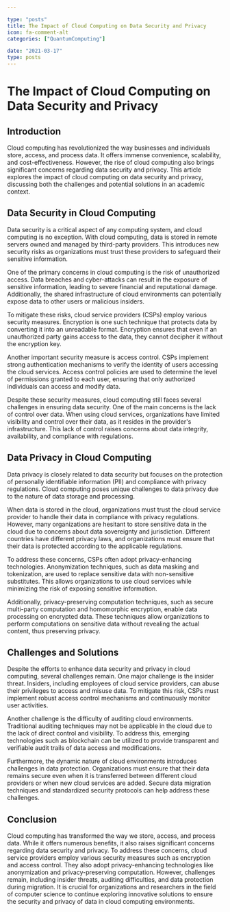```yaml
---

type: "posts"
title: The Impact of Cloud Computing on Data Security and Privacy
icon: fa-comment-alt
categories: ["QuantumComputing"]

date: "2021-03-17"
type: posts
---
```





# The Impact of Cloud Computing on Data Security and Privacy

## Introduction

Cloud computing has revolutionized the way businesses and individuals store, access, and process data. It offers immense convenience, scalability, and cost-effectiveness. However, the rise of cloud computing also brings significant concerns regarding data security and privacy. This article explores the impact of cloud computing on data security and privacy, discussing both the challenges and potential solutions in an academic context.

## Data Security in Cloud Computing

Data security is a critical aspect of any computing system, and cloud computing is no exception. With cloud computing, data is stored in remote servers owned and managed by third-party providers. This introduces new security risks as organizations must trust these providers to safeguard their sensitive information.

One of the primary concerns in cloud computing is the risk of unauthorized access. Data breaches and cyber-attacks can result in the exposure of sensitive information, leading to severe financial and reputational damage. Additionally, the shared infrastructure of cloud environments can potentially expose data to other users or malicious insiders.

To mitigate these risks, cloud service providers (CSPs) employ various security measures. Encryption is one such technique that protects data by converting it into an unreadable format. Encryption ensures that even if an unauthorized party gains access to the data, they cannot decipher it without the encryption key.

Another important security measure is access control. CSPs implement strong authentication mechanisms to verify the identity of users accessing the cloud services. Access control policies are used to determine the level of permissions granted to each user, ensuring that only authorized individuals can access and modify data.

Despite these security measures, cloud computing still faces several challenges in ensuring data security. One of the main concerns is the lack of control over data. When using cloud services, organizations have limited visibility and control over their data, as it resides in the provider's infrastructure. This lack of control raises concerns about data integrity, availability, and compliance with regulations.

## Data Privacy in Cloud Computing

Data privacy is closely related to data security but focuses on the protection of personally identifiable information (PII) and compliance with privacy regulations. Cloud computing poses unique challenges to data privacy due to the nature of data storage and processing.

When data is stored in the cloud, organizations must trust the cloud service provider to handle their data in compliance with privacy regulations. However, many organizations are hesitant to store sensitive data in the cloud due to concerns about data sovereignty and jurisdiction. Different countries have different privacy laws, and organizations must ensure that their data is protected according to the applicable regulations.

To address these concerns, CSPs often adopt privacy-enhancing technologies. Anonymization techniques, such as data masking and tokenization, are used to replace sensitive data with non-sensitive substitutes. This allows organizations to use cloud services while minimizing the risk of exposing sensitive information.

Additionally, privacy-preserving computation techniques, such as secure multi-party computation and homomorphic encryption, enable data processing on encrypted data. These techniques allow organizations to perform computations on sensitive data without revealing the actual content, thus preserving privacy.

## Challenges and Solutions

Despite the efforts to enhance data security and privacy in cloud computing, several challenges remain. One major challenge is the insider threat. Insiders, including employees of cloud service providers, can abuse their privileges to access and misuse data. To mitigate this risk, CSPs must implement robust access control mechanisms and continuously monitor user activities.

Another challenge is the difficulty of auditing cloud environments. Traditional auditing techniques may not be applicable in the cloud due to the lack of direct control and visibility. To address this, emerging technologies such as blockchain can be utilized to provide transparent and verifiable audit trails of data access and modifications.

Furthermore, the dynamic nature of cloud environments introduces challenges in data protection. Organizations must ensure that their data remains secure even when it is transferred between different cloud providers or when new cloud services are added. Secure data migration techniques and standardized security protocols can help address these challenges.

## Conclusion

Cloud computing has transformed the way we store, access, and process data. While it offers numerous benefits, it also raises significant concerns regarding data security and privacy. To address these concerns, cloud service providers employ various security measures such as encryption and access control. They also adopt privacy-enhancing technologies like anonymization and privacy-preserving computation. However, challenges remain, including insider threats, auditing difficulties, and data protection during migration. It is crucial for organizations and researchers in the field of computer science to continue exploring innovative solutions to ensure the security and privacy of data in cloud computing environments.
